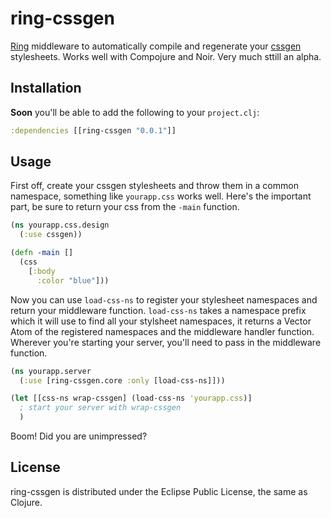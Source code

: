 ring-cssgen
===========

[Ring][ring] middleware to automatically compile and regenerate your
[cssgen][cssgen] stylesheets. Works well with Compojure and Noir. Very much
sttill an alpha.


Installation
------------

**Soon** you'll be able to add the following to your `project.clj`:

``` clojure
:dependencies [[ring-cssgen "0.0.1"]]
```


Usage
-----

First off, create your cssgen stylesheets and throw them in a common namespace,
something like `yourapp.css` works well. Here's the important part, be sure to
return your css from the `-main` function.

``` clojure
(ns yourapp.css.design
  (:use cssgen))

(defn -main []
  (css
    [:body
      :color "blue"]))
```

Now you can use `load-css-ns` to register your stylesheet namespaces and return
your middleware function. `load-css-ns` takes a namespace prefix which it will
use to find all your stylsheet namespaces, it returns a Vector Atom of the
registered namespaces and the middleware handler function. Wherever you're
starting your server, you'll need to pass in the middleware function.

``` clojure
(ns yourapp.server
  (:use [ring-cssgen.core :only [load-css-ns]]))

(let [[css-ns wrap-cssgen] (load-css-ns 'yourapp.css)]
  ; start your server with wrap-cssgen
  )
```
Boom! Did you are unimpressed?


License
-------

ring-cssgen is distributed under the Eclipse Public License, the same as Clojure.

[ring]:https://github.com/mmcgrana/ring
[cssgen]:https://github.com/paraseba/cssgen/tree/0.3.0

